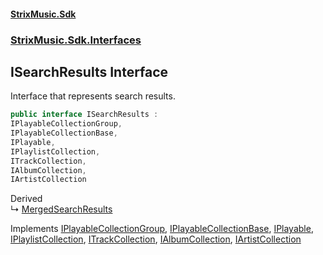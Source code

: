 #### [StrixMusic.Sdk](./index.md 'index')
### [StrixMusic.Sdk.Interfaces](./StrixMusic-Sdk-Interfaces.md 'StrixMusic.Sdk.Interfaces')
## ISearchResults Interface
Interface that represents search results.  
```csharp
public interface ISearchResults :
IPlayableCollectionGroup,
IPlayableCollectionBase,
IPlayable,
IPlaylistCollection,
ITrackCollection,
IAlbumCollection,
IArtistCollection
```
Derived  
&#8627; [MergedSearchResults](./StrixMusic-Sdk-MergedWrappers-MergedSearchResults.md 'StrixMusic.Sdk.MergedWrappers.MergedSearchResults')  

Implements [IPlayableCollectionGroup](./StrixMusic-Sdk-Interfaces-IPlayableCollectionGroup.md 'StrixMusic.Sdk.Interfaces.IPlayableCollectionGroup'), [IPlayableCollectionBase](./StrixMusic-Sdk-Interfaces-IPlayableCollectionBase.md 'StrixMusic.Sdk.Interfaces.IPlayableCollectionBase'), [IPlayable](./StrixMusic-Sdk-Interfaces-IPlayable.md 'StrixMusic.Sdk.Interfaces.IPlayable'), [IPlaylistCollection](./StrixMusic-Sdk-Interfaces-IPlaylistCollection.md 'StrixMusic.Sdk.Interfaces.IPlaylistCollection'), [ITrackCollection](./StrixMusic-Sdk-Interfaces-ITrackCollection.md 'StrixMusic.Sdk.Interfaces.ITrackCollection'), [IAlbumCollection](./StrixMusic-Sdk-Interfaces-IAlbumCollection.md 'StrixMusic.Sdk.Interfaces.IAlbumCollection'), [IArtistCollection](./StrixMusic-Sdk-Interfaces-IArtistCollection.md 'StrixMusic.Sdk.Interfaces.IArtistCollection')  
